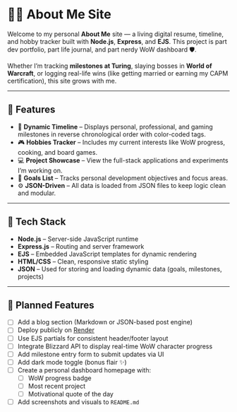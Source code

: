 # 🧑‍💻 About Me Site

Welcome to my personal **About Me** site — a living digital resume, timeline, and hobby tracker built with **Node.js**, **Express**, and **EJS**. This project is part dev portfolio, part life journal, and part nerdy WoW dashboard 🛡️.

Whether I’m tracking **milestones at Turing**, slaying bosses in **World of Warcraft**, or logging real-life wins (like getting married or earning my CAPM certification), this site grows with me.

---

## 🚀 Features

- 📆 **Dynamic Timeline** – Displays personal, professional, and gaming milestones in reverse chronological order with color-coded tags.
- 🎮 **Hobbies Tracker** – Includes my current interests like WoW progress, cooking, and board games.
- 💻 **Project Showcase** – View the full-stack applications and experiments I’m working on.
- 🎯 **Goals List** – Tracks personal development objectives and focus areas.
- ⚙️ **JSON-Driven** – All data is loaded from JSON files to keep logic clean and modular.

---

## 🧠 Tech Stack

- **Node.js** – Server-side JavaScript runtime
- **Express.js** – Routing and server framework
- **EJS** – Embedded JavaScript templates for dynamic rendering
- **HTML/CSS** – Clean, responsive static styling
- **JSON** – Used for storing and loading dynamic data (goals, milestones, projects)

---

## 🔗 Planned Features

- [ ] Add a blog section (Markdown or JSON-based post engine)
- [ ] Deploy publicly on [Render](https://render.com/)
- [ ] Use EJS partials for consistent header/footer layout
- [ ] Integrate Blizzard API to display real-time WoW character progress
- [ ] Add milestone entry form to submit updates via UI
- [ ] Add dark mode toggle (bonus flair ✨)
- [ ] Create a personal dashboard homepage with:
  - [ ] WoW progress badge
  - [ ] Most recent project
  - [ ] Motivational quote of the day
- [ ] Add screenshots and visuals to `README.md`